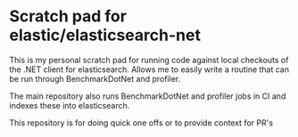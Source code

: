 # Scratch pad for elastic/elasticsearch-net

This is my personal scratch pad for running code against local checkouts of the .NET client for elasticsearch. Allows me to easily write a routine that can be run through BenchmarkDotNet and profiler.


The main repository also runs BenchmarkDotNet and profiler jobs in CI and indexes these into elasticsearch.

This repository is for doing quick one offs or to provide context for PR's
